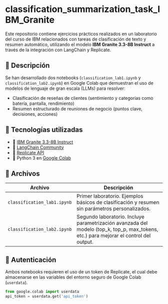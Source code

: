 # classification_summarization_task_IBM_Granite

Este repositorio contiene ejercicios prácticos realizados en un laboratorio del curso de IBM relacionados con tareas de clasificación de texto y resumen automático, utilizando el modelo **IBM Granite 3.3-8B Instruct** a través de la integración con LangChain y Replicate.

## 🧪 Descripción

Se han desarrollado dos notebooks (`classification_lab1.ipynb` y `classification_lab2.ipynb`) en Google Colab que demuestran el uso de modelos de lenguaje de gran escala (LLMs) para resolver:

- Clasificación de reseñas de clientes (sentimiento y categorías como batería, pantalla, rendimiento)
- Resumen estructurado de reuniones de negocio (puntos clave, decisiones, acciones)

## 🧰 Tecnologías utilizadas

- 🧠 [IBM Granite 3.3-8B Instruct](https://huggingface.co/ibm-granite)
- 🔗 [LangChain Community](https://python.langchain.com/)
- 🧪 [Replicate API](https://replicate.com/)
- 🐍 Python 3 en [Google Colab](https://colab.research.google.com/)

## 📄 Archivos

| Archivo | Descripción |
|--------|-------------|
| `classification_lab1.ipynb` | Primer laboratorio. Ejemplos básicos de clasificación y resumen sin parámetros personalizados. |
| `classification_lab2.ipynb` | Segundo laboratorio. Incluye parametrización avanzada del modelo (top_k, top_p, max_tokens, etc.) para mejorar el control del output. |

## 🔐 Autenticación

Ambos notebooks requieren el uso de un token de Replicate, el cual debe almacenarse en las variables del entorno seguro de Google Colab (`userdata`).

```python
from google.colab import userdata
api_token = userdata.get('api_token')
